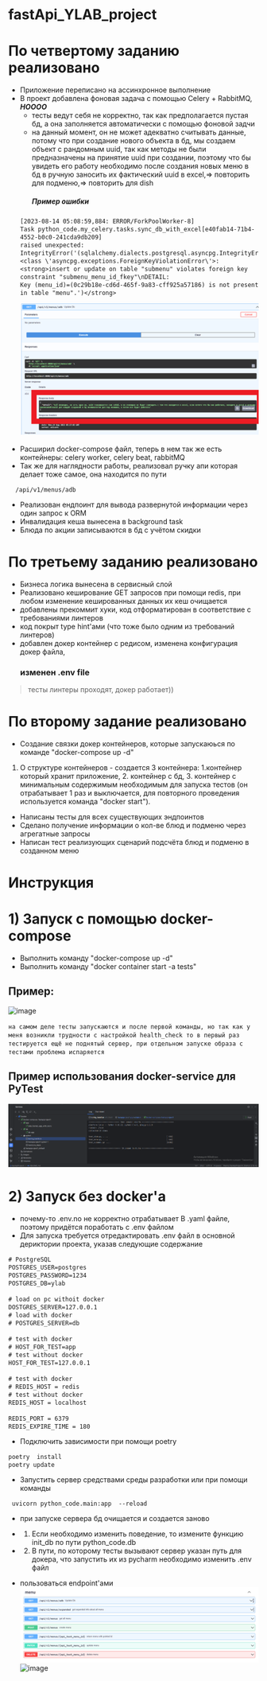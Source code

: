 # fastApi_YLAB_project

# По четвертому заданию реализовано

- Приложение переписано на ассинхронное выполнение
- В проект добавлена фоновая задача с помощью Celery + RabbitMQ,  ***НОООО***
    - тесты ведут себя не корректно, так как предполагается пустая бд, а она заполняется автоматически с помощью фоновой
      задчи
    - на данный момент, он не может адекватно считывать данные, потому что при создание
      нового объекта в бд, мы создаем объект с рандомным uuid, так как методы не были предназначены на принятие uuid при
      создании,
      поэтому что бы увидеть его работу необходимо после создания новых меню в бд в ручную заносить их фактический uuid
      в excel,=> повторить для подменю,=> повторить для dish
      ##### Пример ошибки
  ```
  [2023-08-14 05:08:59,884: ERROR/ForkPoolWorker-8] 
  Task python_code.my_celery.tasks.sync_db_with_excel[e40fab14-71b4-4552-b0c0-241cda9db209] 
  raised unexpected: IntegrityError('(sqlalchemy.dialects.postgresql.asyncpg.IntegrityError) <class \'asyncpg.exceptions.ForeignKeyViolationError\'>: 
  <strong>insert or update on table "submenu" violates foreign key constraint "submenu_menu_id_fkey"\nDETAIL:  
  Key (menu_id)=(0c29b18e-cd6d-465f-9a83-cff925a57186) is not present in table "menu".')</strong>
   ```
  ![tempsnip.png](attachment%2Ftempsnip.png)
  <br><br>
- Расширил docker-compose файл, теперь в нем так же есть контейнеры: celery worker, celery beat, rabbitMQ
- Так же для наглядности работы, реализовал ручку апи которая делает тоже самое, она находится по пути

```
  /api/v1/menus/adb
  ```

- Реализован ендпоинт для вывода развернутой информации через один запрос к ORM
- Инвалидация кеша вынесена в background task
- Блюда по акции записываются в бд с учётом скидки

# По третьему заданию реализовано

- Бизнеса логика вынесена в сервисный слой
- Реализовано кеширование GET запросов при помощи redis, при любом изменение кешированных данных их кеш очищается
- добавлены прекоммит хуки, код отформатирован в соответствие с требованиями линтеров
- код покрыт type hint'ами (что тоже было одним из требований линтеров)
- добавлен докер контейнер с редисом, изменена конфигурация докер файла, <strong><h3> изменен .env file</h3></strong>

> тесты линтеры проходят, докер работает))

# По второму задание реализовано

- Создание связки докер контейнеров, которые запускаюься по команде "docker-compose up -d"

1) О структуре контейнеров - создается 3 контейнера: 1.контейнер который хранит приложение, 2. контейнер с бд, 3.
   контейнер с минимальным содержимым необходимым для запуска тестов (он отрабатывает 1 раз и выключается, для
   повторного проведения используется команда "docker start").

- Написаны тесты для всех существующих эндпоинтов
- Сделано получение информации о кол-ве блюд и подменю через агрегатные запросы
- Написан тест реализующих сценарий подсчёта блюд и подменю в созданном меню

# Инструкция

# 1) Запуск с помощью docker-compose

* Выполнить команду "docker-compose up -d"
* Выполнить команду  "docker container start -a tests"

## Пример:

![image](https://github.com/VEIIEV/fastApi_YLAB_project/assets/62066130/bf2f89e6-15dd-4bf7-bbbe-c7330e186d09)

`на самом деле тесты запускаются и после первой команды, но так как у меня возникли трудности с настройкой health_check
то в первый раз тестируется ещё не поднятый сервер, при отдельном запуске образа с тестами проблема испаряется`

## Пример использования docker-service для PyTest

![img.png](attachment/img.png)

# 2) Запуск без docker'а

* почему-то .env.no не корректно отрабатывает В .yaml файле, поэтому придётся поработать с .env файлом
* Для запуска требуется отредактировать .env файл в основной дериктории проекта, указав следующие содержание

```
# PostgreSQL
POSTGRES_USER=postgres
POSTGRES_PASSWORD=1234
POSTGRES_DB=ylab

# load on pc withoit docker
DOSTGRES_SERVER=127.0.0.1
# load with docker
# POSTGRES_SERVER=db

# test with docker
# HOST_FOR_TEST=app
# test without docker
HOST_FOR_TEST=127.0.0.1

# test with docker
# REDIS_HOST = redis
# test without docker
REDIS_HOST = localhost

REDIS_PORT = 6379
REDIS_EXPIRE_TIME = 180

```

* Подключить зависимости при помощи poetry

```
poetry  install
poetry update
```

* Запустить сервер средствами среды разработки или при помощи команды

~~~
 uvicorn python_code.main:app  --reload
~~~

* при запуске сервера бд очищается и создается заново

*
    1) Если необходимо изменить поведение, то измените функцию init_db по пути python_code.db
*
    2) В пути, по которому тесты вызывают сервер указан путь для докера, что запустить их из pycharm необходимо изменить
       .env файл


* пользоваться endpoint'ами
  ![img_1.png](attachment/img_1.png)
  ![image](https://github.com/VEIIEV/fastApi_YLAB_project/assets/62066130/e666d4c9-ffa8-499c-addd-8528d9e5ef45)
